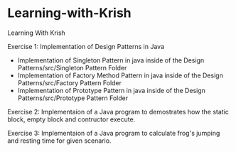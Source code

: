 # Learning-with-Krish
Learning With Krish 

Exercise 1: Implementation of Design Patterns in Java
* Implementation of Singleton Pattern in java inside of the Design Patterns/src/Singleton Pattern Folder 
* Implementation of Factory Method Pattern in java inside of the Design Patterns/src/Factory Pattern Folder 
* Implementation of Prototype Pattern in java inside of the Design Patterns/src/Prototype Pattern Folder

Exercise 2: Implementaion of a Java program to demostrates how the static block, empty block and contructor execute.

Exercise 3: Implementaion of a Java program to calculate frog's jumping and resting time for given scenario.
